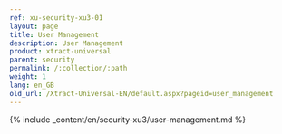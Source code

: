```yaml
---
ref: xu-security-xu3-01
layout: page
title: User Management
description: User Management
product: xtract-universal
parent: security
permalink: /:collection/:path
weight: 1
lang: en_GB
old_url: /Xtract-Universal-EN/default.aspx?pageid=user_management
---
```

{% include _content/en/security-xu3/user-management.md %}



